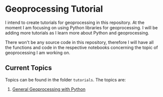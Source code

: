 # Geoprocessing Tutorial

I intend to create tutorials for geoprocessing in this repository. At the moment I am focusing on using Python libraries for geoprocessing. I will be adding more tutorials as I learn more about Python and geoprocessing.

There won't be any source code in this repository, therefore I will have all the functions and code in the respective notebooks concerning the topic of geoprocessing I am working on.

## Current Topics

Topics can be found in the folder `tutorials`. The topics are:

1. [General Geoprocessing with Python](https://github.com/Gustavo-SF/Geoprocessing-Tutorial/blob/main/tutorials/1.%20General%20Geoprocessing%20with%20Python/notebook.ipynb)